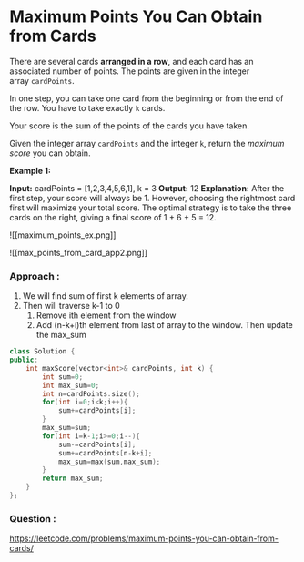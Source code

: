 # Maximum Points You Can Obtain from Cards

There are several cards **arranged in a row**, and each card has an associated number of points. The points are given in the integer array `cardPoints`.

In one step, you can take one card from the beginning or from the end of the row. You have to take exactly `k` cards.

Your score is the sum of the points of the cards you have taken.

Given the integer array `cardPoints` and the integer `k`, return the *maximum score* you can obtain.

**Example 1:**

**Input:** cardPoints = [1,2,3,4,5,6,1], k = 3
**Output:** 12
**Explanation:** After the first step, your score will always be 1. However, choosing the rightmost card first will maximize your total score. The optimal strategy is to take the three cards on the right, giving a final score of 1 + 6 + 5 = 12.

![[maximum_points_ex.png]]

![[max_points_from_card_app2.png]]
### Approach :

1. We will find sum of first k elements of array.
2. Then will traverse k-1 to 0
   1. Remove ith element from the window
   2. Add (n-k+i)th element from last of array to the window. Then update the max_sum

```cpp
class Solution {
public:
    int maxScore(vector<int>& cardPoints, int k) {
        int sum=0;
        int max_sum=0;
        int n=cardPoints.size();
        for(int i=0;i<k;i++){
            sum+=cardPoints[i];
        }
        max_sum=sum;
        for(int i=k-1;i>=0;i--){
            sum-=cardPoints[i];
            sum+=cardPoints[n-k+i];
            max_sum=max(sum,max_sum);
        }
        return max_sum;
    }
};
```

### Question :

https://leetcode.com/problems/maximum-points-you-can-obtain-from-cards/
